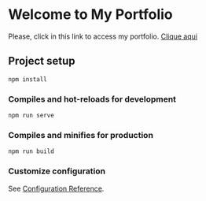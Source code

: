 # Welcome to My Portfolio

Please, click in this link to access my portfolio. <a href="https://jhonysouza.netlify.app" target="_blank">Clique aqui</a>

## Project setup
```
npm install
```

### Compiles and hot-reloads for development
```
npm run serve
```

### Compiles and minifies for production
```
npm run build
```

### Customize configuration
See [Configuration Reference](https://cli.vuejs.org/config/).
